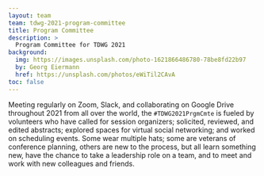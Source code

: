 ```yaml
---
layout: team
team: tdwg-2021-program-committee
title: Program Committee
description: >
  Program Committee for TDWG 2021
background:
  img: https://images.unsplash.com/photo-1621866486780-78be8fd22b97
  by: Georg Eiermann
  href: https://unsplash.com/photos/eWiTil2CAvA
toc: false
---
```


Meeting regularly on Zoom, Slack, and collaborating on Google Drive throughout 2021 from all over the world, the `#TDWG2021PrgmCmte` is fueled by volunteers who have called for session organizers; solicited, reviewed, and edited abstracts; explored spaces for virtual social networking; and worked on scheduling events. Some wear multiple hats; some are veterans of conference planning, others are new to the process, but all learn something new, have the chance to take a leadership role on a team, and to meet and work with new colleagues and friends.

<!-- For members see _data/tdwg-2021-program-committee -->
